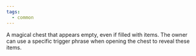 ```yaml
---
tags:
  - common
---
```

A magical chest that appears empty, even if filled with items. The owner can use a specific trigger phrase when opening the chest to reveal these items.